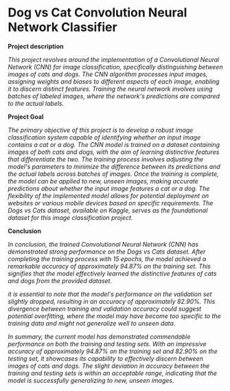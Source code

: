 # **Dog vs Cat Convolution Neural Network Classifier**

**Project description**

*This project revolves around the implementation of a Convolutional Neural Network (CNN) for image classification, specifically distinguishing between images of cats and dogs. The CNN algorithm processes input images, assigning weights and biases to different aspects of each image, enabling it to discern distinct features. Training the neural network involves using batches of labeled images, where the network's predictions are compared to the actual labels.*

**Project Goal**

*The primary objective of this project is to develop a robust image classification system capable of identifying whether an input image contains a cat or a dog. The CNN model is trained on a dataset containing images of both cats and dogs, with the aim of learning distinctive features that differentiate the two. The training process involves adjusting the model's parameters to minimize the difference between its predictions and the actual labels across batches of images. Once the training is complete, the model can be applied to new, unseen images, making accurate predictions about whether the input image features a cat or a dog. The flexibility of the implemented model allows for potential deployment on websites or various mobile devices based on specific requirements. The Dogs vs Cats dataset, available on Kaggle, serves as the foundational dataset for this image classification project.*

**Conclusion**

*In conclusion, the trained Convolutional Neural Network (CNN) has demonstrated strong performance on the Dogs vs Cats dataset. After completing the training process with 15 epochs, the model achieved a remarkable accuracy of approximately 94.87% on the training set. This signifies that the model effectively learned the distinctive features of cats and dogs from the provided dataset.*

*it is essential to note that the model's performance on the validation set slightly dropped, resulting in an accuracy of approximately 82.90%. This divergence between training and validation accuracy could suggest potential overfitting, where the model may have become too specific to the training data and might not generalize well to unseen data.*

*In summary, the current model has demonstrated commendable performance on both the training and testing sets. With an impressive accuracy of approximately 94.87% on the training set and 82.90% on the testing set, it showcases its capability to effectively discern between images of cats and dogs. The slight deviation in accuracy between the training and testing sets is within an acceptable range, indicating that the model is successfully generalizing to new, unseen images.*
